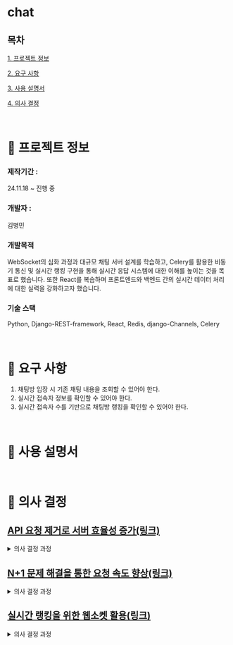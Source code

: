 # chat

## 목차
[1. 프로젝트 정보](#-프로젝트-정보)

[2. 요구 사항](#-요구-사항)

[3. 사용 설명서](#-사용-설명서)

[4. 의사 결정](#-의사-결정)

<br>

# 📄 프로젝트 정보
### 제작기간 : 
24.11.18 ~ 진행 중

### 개발자 :
김병민 

### 개발목적
WebSocket의 심화 과정과 대규모 채팅 서버 설계를 학습하고, Celery를 활용한 비동기 통신 및 실시간 랭킹 구현을 통해 실시간 응답 시스템에 대한 이해를 높이는 것을 목표로 했습니다. 또한 React를 복습하며 프론트엔드와 백엔드 간의 실시간 데이터 처리에 대한 실력을 강화하고자 했습니다.

### 기술 스택 
Python, Django-REST-framework, React, Redis, django-Channels, Celery

<br>

# 💬 요구 사항
1. 채팅방 입장 시 기존 채팅 내용을 조회할 수 있어야 한다.
2. 실시간 접속자 정보를 확인할 수 있어야 한다.
3. 실시간 접속자 수를 기반으로 채팅방 랭킹을 확인할 수 있어야 한다.


<br>

# 📕 사용 설명서

<br>

# 🤔 의사 결정

## [ API 요청 제거로 서버 효율성 증가(링크) ](https://byeongtil.tistory.com/84)

<details>
<summary>의사 결정 과정</summary>
<div markdown="1">
 
누군지 모르는 상대와 대화를 하는 거라면 회원가입/로그인이 필요 없다고 판단했다.

## 🛠️해결방안 1 : 임의의 사용자 값 생성

채팅방 접속자 목록을 실시간으로 갱신하는 과정에서 빈번한 API 요청으로 DB와 서버에 과부하가 발생을 우려했습니다. 

* 기존 방식 *

1. 채팅방에 접속/퇴장 시 사용자 정보 DB에 업데이트
2. 다른 접속자에게 상태 업데이트

## 🛠️ 해결 방법 : SQLite → Redis 전환

DB에 직접 업데이트하던 방식을 Redis와 웹소켓으로 전환하여 접속자 상태를 관리하고 실시간으로 업데이트하도록 개선했습니다.

## 결과 

서버와의 API 요청 없이 웹소켓만으로 접속자 목록을 실시간으로 갱신이 가능했고, 연결 속도가 2.6s → 2.4s로 개선됐습니다.

</div>
</details>


## [ N+1 문제 해결을 통한 요청 속도 향상(링크)  ](https://byeongtil.tistory.com/85)

<details>
<summary>의사 결정 과정</summary>
<div markdown="1">

채팅방 리스트 조회 시, 채팅방 수에 비례해 쿼리 수가 증가하는 문제가 발생하며 요청 처리 시간이 함께 늘어났습니다.

## 원인

Django ORM의 데이터를 필요할 때마다 가져오는 지연로딩 방식으로 인해  발상한 N+1 문제였습니다. 

## 🛠️ 해결 방법해결 방법 : 즉시로딩 방식으로 해결 

지연 로딩 대신 연관된 데이터를 미리 가져오는 즉시 로딩 방식으로 전환하여 문제를 해결했습니다.

## 결과 

기존에 발생하던 N개의 쿼리에서 3개로 감소 했으면 속도도 매우 향상됐습니다.

</div>
</details>


## [ 실시간 랭킹을 위한 웹소켓 활용(링크)](https://byeongtil.tistory.com/86)

<details>
<summary>의사 결정 과정</summary>
<div markdown="1">

홈 화면에서 채팅방의 실시간 접속자 수와 랭킹 정보를 제공했지만, 즉각적인 반영이 이루어지지 않거나 사용자 간 데이터가 불일치하는 문제가 발생했습니다.

## 🛠️ 해결 방법 1: 홈 화면에 웹소켓 적용**

웹소켓을 활용하여 접속자 정보를 실시간으로 주고받는 양방향 통신 환경을 구축했습니다. 이를 통해 즉각적인 데이터 갱신이 가능해졌습니다.

## 문제점

웹소켓 연결 상태에서는 빠른 데이터 전달이 가능했지만, 채팅방 이동 시 새로운 웹소켓 연결로 인해 약간의 지연 시간이 발생하며 데이터 갱신이 늦어지는 문제가 발생했습니다.

## 🛠️ 해결 방법 2: 채팅방 접속 후 데이터 갱신

채팅방 접속 후 Celery를 활용하여 데이터를 비동기적으로 갱신하는 방식을 도입했습니다. 이를 통해 지연 문제를 효과적으로 해결할 수 있었습니다.

</div>
</details>


